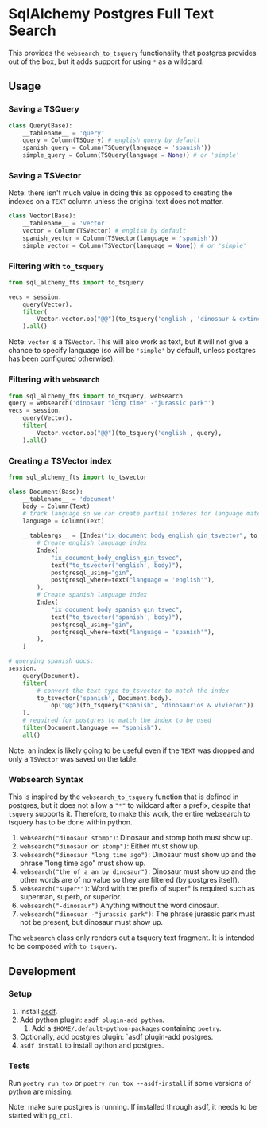 # SqlAlchemy Postgres Full Text Search

This provides the `websearch_to_tsquery` functionality that postgres
provides out of the box, but it adds support for using `*` as a wildcard.

## Usage

### Saving a TSQuery

```python
class Query(Base):
    __tablename__ = 'query'
    query = Column(TSQuery) # english query by default
    spanish_query = Column(TSQuery(language = 'spanish'))
    simple_query = Column(TSQuery(language = None)) # or 'simple'
```

### Saving a TSVector

Note: there isn't much value in doing this as opposed to creating the
indexes on a `TEXT` column unless the original text does not matter.

```python
class Vector(Base):
    __tablename__ = 'vector'
    vector = Column(TSVector) # english by default
    spanish_vector = Column(TSVector(language = 'spanish'))
    simple_vector = Column(TSVector(language = None)) # or 'simple'
```

### Filtering with `to_tsquery`

```python
from sql_alchemy_fts import to_tsquery

vecs = session.
    query(Vector).
    filter(
        Vector.vector.op("@@")(to_tsquery('english', 'dinosaur & extinction')),
    ).all()

```

Note: `vector` is a `TSVector`. This will also work as text, but it will
not give a chance to specify language (so will be `'simple'` by default,
unless postgres has been configured otherwise).

### Filtering with `websearch`

```python
from sql_alchemy_fts import to_tsquery, websearch
query = websearch('dinosaur "long time" -"jurassic park"')
vecs = session.
    query(Vector).
    filter(
        Vector.vector.op("@@")(to_tsquery('english', query),
    ).all()
```

### Creating a TSVector index

```python
from sql_alchemy_fts import to_tsvector

class Document(Base):
    __tablename__ = 'document'
    body = Column(Text)
    # track language so we can create partial indexes for language matches
    language = Column(Text)

    __tableargs__ = [Index("ix_document_body_english_gin_tsvector", to_tsvector(
        # Create english language index
        Index(
            "ix_document_body_english_gin_tsvec",
            text("to_tsvector('english', body)"),
            postgresql_using="gin",
            postgresql_where=text("language = 'english'"),
        ),
        # Create spanish language index
        Index(
            "ix_document_body_spanish_gin_tsvec",
            text("to_tsvector('spanish', body)"),
            postgresql_using="gin",
            postgresql_where=text("language = 'spanish'"),
        ),
    ]

# querying spanish docs:
session.
    query(Document).
    filter(
        # convert the text type to_tsvector to match the index
        to_tsvector('spanish', Document.body).
            op("@@")(to_tsquery("spanish", "dinosaurios & vivieron"))
    ).
    # required for postgres to match the index to be used
    filter(Document.language == "spanish").
    all()

```

Note: an index is likely going to be useful even if the `TEXT` was dropped
and only a `TSVector` was saved on the table.


### Websearch Syntax

This is inspired by the `websearch_to_tsquery` function that is defined in
postgres, but it does not allow a `"*"` to wildcard after a prefix,
despite that `tsquery` supports it. Therefore, to make this work, the
entire websearch to tsquery has to be done within python.

1. `websearch("dinosaur stomp")`: Dinosaur and stomp both must show up.
1. `websearch("dinosaur or stomp")`: Either must show up.
1. `websearch("dinosaur "long time ago")`: Dinosaur must show up and the
   phrase "long time ago" must show up.
1. `websearch("the of a an by dinosaur")`: Dinosaur must show up and the
   other words are of no value so they are filtered (by postgres itself).
1. `websearch("super*")`: Word with the prefix of super* is required such
   as superman, superb, or superior.
1. `websearch("-dinosaur")` Anything without the word dinosaur.
1. `websearch("dinosuar -"jurassic park")`: The phrase jurassic park must
   not be present, but dinosaur must show up.

The `websearch` class only renders out a tsquery text fragment. It is
intended to be composed with `to_tsquery`.

## Development

### Setup

1. Install [asdf](https://asdf-vm.com/guide/getting-started.html#_1-install-dependencies).
1. Add python plugin: `asdf plugin-add python`.
    1. Add a `$HOME/.default-python-packages` containing `poetry`.
1. Optionally, add postgres plugin: `asdf plugin-add postgres.
1. `asdf install` to install python and postgres.

### Tests

Run `poetry run tox` or `poetry run tox --asdf-install` if some versions of python are missing.

Note: make sure postgres is running. If installed through asdf, it needs to be started with `pg_ctl`.


